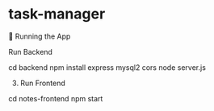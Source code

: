 # task-manager
🚀 Running the App

Run Backend

 cd backend
 npm install express mysql2 cors
 node server.js


3. Run Frontend

 cd notes-frontend
 npm start

